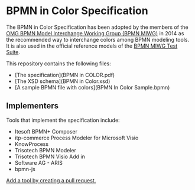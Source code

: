 # BPMN in Color Specification

The BPMN in Color Specification has been adopted by the members of the [OMG BPMN Model Interchange Working Group (BPMN MIWG)](http://www.omgwiki.org/bpmn-miwg/) in 2014 as the recommended way to interchange colors among BPMN modeling tools. It is also used in the official reference models of the [BPMN MIWG Test Suite](https://github.com/bpmn-miwg/bpmn-miwg-test-suite).

This repository contains the following files:

- [The specification](BPMN in COLOR.pdf)
- [The XSD schema](BPMN in Color.xsd)
- [A sample BPMN file with colors](BPMN In Color Sample.bpmn)

## Implementers

Tools that implement the specification include:

- Itesoft BPMN+ Composer
- itp-commerce Process Modeler for Microsoft Visio
- KnowProcess
- Trisotech BPMN Modeler
- Trisotech BPMN Visio Add in
- Software AG - ARIS
- bpmn-js

[Add a tool by creating a pull request.](https://github.com/bpmn-miwg/bpmn-in-color/edit/master/README.md)

